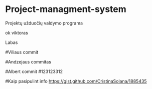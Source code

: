 # Project-managment-system
Projektų užduočių valdymo programa

ok viktoras

Labas

#Viliaus commit

#Andzejaus commitas

#Albert commit
#123123312

#Kaip pasipulint info
https://gist.github.com/CristinaSolana/1885435
